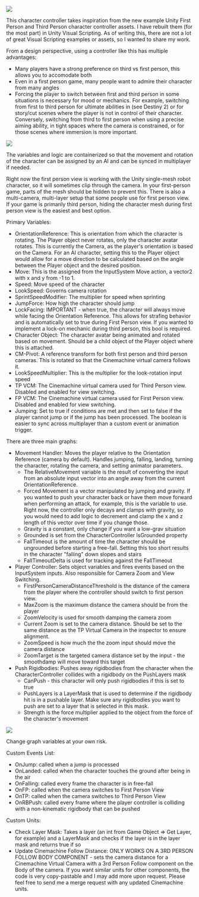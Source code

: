![](MVCCPreview.gif)

This character controller takes inspiration from the new example Unity First Person and Third Person character controller assets. I have rebuilt them (for the most part) in Unity Visual Scripting. As of writing this, there are not a lot of great Visual Scripting examples or assets, so I wanted to share my work.

From a design perspective, using a controller like this has multiple advantages:
- Many players have a strong preference on third vs first person, this allows you to accomodate both
- Even in a first person game, many people want to admire their character from many angles
- Forcing the player to switch between first and third person in some situations is necessary for mood or mechanics. For example, switching from first to third person for ultimate abilities in (see Destiny 2) or for story/cut scenes where the player is not in control of their character. Conversely, switching from third to first person when using a precise aiming ability, in tight spaces where the camera is constrained, or for those scenes where immersion is more important.

![](MVCC-FP.gif)

The variables and logic are containerized so that the movement and rotation of the character can be assigned by an AI and can be synced in multiplayer if needed.

Right now the first person view is working with the Unity single-mesh robot character, so it will sometimes clip through the camera. In your first-person game, parts of the mesh should be hidden to prevent this. There is also a multi-camera, multi-layer setup that some people use for first person view. If your game is primarily third person, hiding the character mesh during first person view is the easiest and best option.

Primary Variables:
- OrientationReference: This is orientation from which the character is rotating. The Player object never rotates, only the character avatar rotates. This is currently the Camera, as the player's orientation is based on the Camera. For an AI character, setting this to the Player object would allow for a move direction to be calculated based on the angle between the Player object and the desired position.
- Move: This is the assigned from the InputSystem Move action, a vector2 with x and y from -1 to 1.
- Speed: Move speed of the character
- LookSpeed: Governs camera rotation
- SprintSpeedModifier: The multiplier for speed when sprinting
- JumpForce: How high the character should jump
- LockFacing: IMPORTANT - when true, the character will always move while facing the Orientation Reference. This allows for strafing behavior and is automatically set to true during First Person view. If you wanted to implement a lock-on mechanic during third person, this bool is required.
- Character Object: The character avatar being animated and rotated based on movement. Should be a child object of the Player object where this is attached.
- CM-Pivot: A reference transform for both first person and third person cameras. This is rotated so that the Cinemachine virtual camera follows it.
- LookSpeedMultiplier: This is the multiplier for the look-rotation input speed
- TP VCM: The Cinemachine virtual camera used for Third Person view. Disabled and enabled for view switching.
- FP VCM: The Cinemachine virtual camera used for First Person view. Disabled and enabled for view switching.
- Jumping: Set to true if conditions are met and then set to false if the player cannot jump or if the jump has been processed. The boolean is easier to sync across multiplayer than a custom event or animation trigger.

There are three main graphs:
- Movement Handler: Moves the player relative to the Orientation Reference (camera by default). Handles jumping, falling, landing, turning the character, rotating the camera, and setting animator parameters.
  - The RelativeMovement variable is the result of converting the input from an absolute input vector into an angle away from the current OrientationReference. 
  - Forced Movement is a vector manipulated by jumping and gravity. If you wanted to push your character back or have them move forward when performing an attack, for example, this is the variable to use. Right now, the controller only decays and clamps with gravity, so you would need to add logic to decrement and clamp the x and z length of this vector over time if you change those.
  - Gravity is a constant, only change if you want a low-grav situation
  - Grounded is set from the CharacterController IsGrounded property
  - FallTimeout is the amount of time the character should be ungrounded before starting a free-fall. Setting this too short results in the character "falling" down slopes and stairs
  - FallTimeoutDelta is used for tracking against the FallTimeout
- Player Controller: Sets object variables and fires events based on the InputSystem inputs. Also responsible for Camera Zoom and View Switching.
  - FirstPersonCameraDistanceThreshold is the distance of the camera from the player where the controller should switch to first person view.
  - MaxZoom is the maximum distance the camera should be from the player
  - ZoomVelocity is used for smooth damping the camera zoom
  - Current Zoom is set to the camera distance. Should be set to the same distance as the TP Virtual Camera in the inspector to ensure alignment.
  - ZoomSpeed is how much the the zoom input should move the camera distance
  - ZoomTarget is the targeted camera distance set by the input - the smoothdamp will move toward this target
- Push Rigidbodies: Pushes away rigidbodies from the character when the CharacterController collides with a rigidbody on the PushLayers mask
  - CanPush - this character will only push rigidbodies if this is set to true
  - PushLayers is a LayerMask that is used to determine if the rigidbody hit is in a pushable layer. Make sure any rigidbodies you want to push are set to a layer that is selected in this mask.
  - Strength is the force multiplier applied to the object from the force of the character's movement

![](MVCC-RB.gif)

Change graph variables at your own risk.

Custom Events List:
- OnJump: called when a jump is processed
- OnLanded: called when the character touches the ground after being in the air
- OnFalling: called every frame the character is in free-fall
- OnFP: called when the camera switches to First Person View
- OnTP: called when the camera switches to Third Person View
- OnRBPush: called every frame where the player controller is colliding with a non-kinematic rigidbody that can be pushed

Custom Units:
- Check Layer Mask: Takes a layer (an int from Game Object => Get Layer, for example) and a LayerMask and checks if the layer is in the layer mask and returns true if so
- Update Cinemachine Follow Distance: ONLY WORKS ON A 3RD PERSON FOLLOW BODY COMPONENT - sets the camera distance for a Cinemachine Virtual Camera with a 3rd Person Follow component on the Body of the camera. If you want similar units for other components, the code is very copy-pastable and I may add more upon request. Please feel free to send me a merge request with any updated Cinemachine units.


